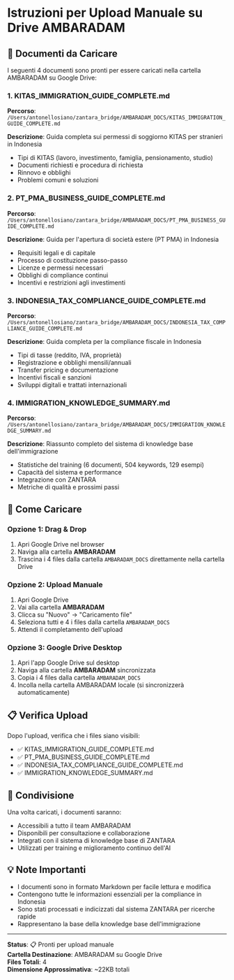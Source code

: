 # Istruzioni per Upload Manuale su Drive AMBARADAM

## 📁 Documenti da Caricare

I seguenti 4 documenti sono pronti per essere caricati nella cartella AMBARADAM su Google Drive:

### 1. KITAS_IMMIGRATION_GUIDE_COMPLETE.md
**Percorso**: `/Users/antonellosiano/zantara_bridge/AMBARADAM_DOCS/KITAS_IMMIGRATION_GUIDE_COMPLETE.md`

**Descrizione**: Guida completa sui permessi di soggiorno KITAS per stranieri in Indonesia
- Tipi di KITAS (lavoro, investimento, famiglia, pensionamento, studio)
- Documenti richiesti e procedura di richiesta
- Rinnovo e obblighi
- Problemi comuni e soluzioni

### 2. PT_PMA_BUSINESS_GUIDE_COMPLETE.md
**Percorso**: `/Users/antonellosiano/zantara_bridge/AMBARADAM_DOCS/PT_PMA_BUSINESS_GUIDE_COMPLETE.md`

**Descrizione**: Guida per l'apertura di società estere (PT PMA) in Indonesia
- Requisiti legali e di capitale
- Processo di costituzione passo-passo
- Licenze e permessi necessari
- Obblighi di compliance continui
- Incentivi e restrizioni agli investimenti

### 3. INDONESIA_TAX_COMPLIANCE_GUIDE_COMPLETE.md
**Percorso**: `/Users/antonellosiano/zantara_bridge/AMBARADAM_DOCS/INDONESIA_TAX_COMPLIANCE_GUIDE_COMPLETE.md`

**Descrizione**: Guida completa per la compliance fiscale in Indonesia
- Tipi di tasse (reddito, IVA, proprietà)
- Registrazione e obblighi mensili/annuali
- Transfer pricing e documentazione
- Incentivi fiscali e sanzioni
- Sviluppi digitali e trattati internazionali

### 4. IMMIGRATION_KNOWLEDGE_SUMMARY.md
**Percorso**: `/Users/antonellosiano/zantara_bridge/AMBARADAM_DOCS/IMMIGRATION_KNOWLEDGE_SUMMARY.md`

**Descrizione**: Riassunto completo del sistema di knowledge base dell'immigrazione
- Statistiche del training (6 documenti, 504 keywords, 129 esempi)
- Capacità del sistema e performance
- Integrazione con ZANTARA
- Metriche di qualità e prossimi passi

## 🚀 Come Caricare

### Opzione 1: Drag & Drop
1. Apri Google Drive nel browser
2. Naviga alla cartella **AMBARADAM**
3. Trascina i 4 files dalla cartella `AMBARADAM_DOCS` direttamente nella cartella Drive

### Opzione 2: Upload Manuale
1. Apri Google Drive
2. Vai alla cartella **AMBARADAM**
3. Clicca su "Nuovo" → "Caricamento file"
4. Seleziona tutti e 4 i files dalla cartella `AMBARADAM_DOCS`
5. Attendi il completamento dell'upload

### Opzione 3: Google Drive Desktop
1. Apri l'app Google Drive sul desktop
2. Naviga alla cartella **AMBARADAM** sincronizzata
3. Copia i 4 files dalla cartella `AMBARADAM_DOCS`
4. Incolla nella cartella AMBARADAM locale (si sincronizzerà automaticamente)

## 📋 Verifica Upload

Dopo l'upload, verifica che i files siano visibili:
- ✅ KITAS_IMMIGRATION_GUIDE_COMPLETE.md
- ✅ PT_PMA_BUSINESS_GUIDE_COMPLETE.md  
- ✅ INDONESIA_TAX_COMPLIANCE_GUIDE_COMPLETE.md
- ✅ IMMIGRATION_KNOWLEDGE_SUMMARY.md

## 🔗 Condivisione

Una volta caricati, i documenti saranno:
- Accessibili a tutto il team AMBARADAM
- Disponibili per consultazione e collaborazione
- Integrati con il sistema di knowledge base di ZANTARA
- Utilizzati per training e miglioramento continuo dell'AI

## 💡 Note Importanti

- I documenti sono in formato Markdown per facile lettura e modifica
- Contengono tutte le informazioni essenziali per la compliance in Indonesia
- Sono stati processati e indicizzati dal sistema ZANTARA per ricerche rapide
- Rappresentano la base della knowledge base dell'immigrazione

---

**Status**: 📋 Pronti per upload manuale  
**Cartella Destinazione**: AMBARADAM su Google Drive  
**Files Totali**: 4  
**Dimensione Approssimativa**: ~22KB totali